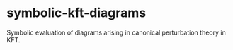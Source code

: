 # symbolic-kft-diagrams
Symbolic evaluation of diagrams arising in canonical perturbation theory in KFT.
